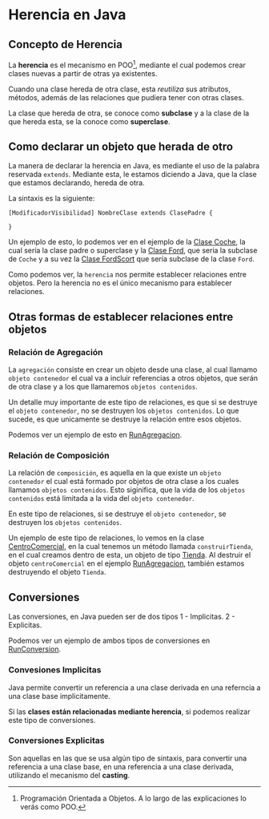 # Herencia en Java

## Concepto de Herencia

La **herencia** es el mecanismo en POO[^1], mediante el cual podemos crear clases nuevas a partir de otras ya existentes.

Cuando una clase hereda de otra clase, esta *reutiliza* sus atributos, métodos, además de las relaciones que pudiera tener con otras clases.

La clase que hereda de otra, se conoce como **subclase** y a la clase de la que hereda esta, se la conoce como **superclase**.


## Como declarar un objeto que herada de otro

La manera de declarar la herencia en Java, es mediante el uso de la palabra reservada `extends`.
Mediante esta, le estamos diciendo a Java, que la clase que estamos declarando, hereda de otra.

La sintaxis es la siguiente:

```console
[ModificadorVisibilidad] NombreClase extends ClasePadre { 

}
```

Un ejemplo de esto, lo podemos ver en el ejemplo de la [Clase Coche](Coche.java), la cual sería la clase padre o superclase y la [Clase Ford](Ford.java), que seria la subclase de `Coche` y a su vez la [Clase FordScort](FordScort.java) que sería subclase de la clase `Ford`. 

Como podemos ver, la `herencia` nos permite establecer relaciones entre objetos. Pero la herencia no es el único mecanismo para establecer relaciones.

## Otras formas de establecer relaciones entre objetos
### Relación de Agregación

La `agregación` consiste en crear un objeto desde una clase, al cual llamamo `objeto contenedor` el cual va a incluir referencias a otros objetos, que serán de otra clase y a los que llamaremos `objetos contenidos`.

Un detalle muy importante de este tipo de relaciones, es que si se destruye el `objeto contenedor`, no se destruyen los `objetos contenidos`. Lo que sucede, es que unicamente se destruye la relación entre esos objetos.

Podemos ver un ejemplo de esto en [RunAgregacion](RunAgregacion.java).
### Relación de Composición

La relación de `composición`, es aquella en la que existe un `objeto contenedor` el cual está formado por objetos de otra clase a los cuales llamamos `objetos contenidos`. Esto siginifica, que la vida de los `objetos contenidos` está limitada a la vida del `objeto contenedor`.

En este tipo de relaciones, si se destruye el `objeto contenedor`, se destruyen los `objetos contenidos`.

Un ejemplo de este tipo de relaciones, lo vemos en la clase [CentroComercial](CentroComercial.java), en la cual tenemos un método llamada `construirTienda`, en el cual creamos dentro de esta, un objeto de tipo [Tienda](Tienda.java). Al destruir el objeto `centroComercial` en el ejemplo [RunAgregacion](RunAgregacion.java), también estamos destruyendo el objeto `Tienda`.

## Conversiones
Las conversiones, en Java pueden ser de dos tipos
 1 - Implicitas.
 2 - Explicitas.

Podemos ver un ejemplo de ambos tipos de conversiones en [RunConversion](RunConversion.java).
### Convesiones Implicitas

Java permite convertir un referencia a una clase derivada en una referncia a una clase base implicitamente.

Si las **clases están relacionadas mediante herencia**, si podemos realizar este tipo de conversiones.

### Conversiones Explicitas

Son aquellas en las que se usa algún tipo de sintaxis, para convertir una referencia a una clase base, en una referencia a una clase derivada, utilizando el mecanismo del **casting**.

[^1]: Programación Orientada a Objetos. A lo largo de las explicaciones lo verás como POO.
